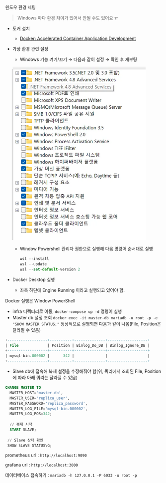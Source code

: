 윈도우 환경 세팅

> Windows 마다 환경 차이가 있어서 안될 수도 있어요 ㅠ
> 
- 도커 설치
    - [Docker: Accelerated Container Application Development](https://www.docker.com/)
- 가상 환경 관련 설정
    - Windows 기능 켜기/끄기 → 다음과 같이 설정 → 확인 후 재부팅
    
    ![alt text](image.png)
    
    - Window Powershell 관리자 권한으로 실행해 다음 명령어 순서대로 실행
        
        ```jsx
        wsl --install
        wsl --update
        wsl --set-default-version 2
        ```
        
- Docker Desktop 실행
    - 좌측 하단에 Engine Running 이라고 실행되고 있어야 함.

Docker 실행은 Window PowerShell

- infra 디렉터리로 이동, `docker-compose up -d` 명령어 실행
- Master db 설정 조회  `docker exec -it master-db mariadb -u root -p -e "SHOW MASTER STATUS;"` 정상적으로 실행되면 다음과 같이 나옴(File, Position은 달라질 수 있음)

```sql
+------------------+----------+--------------+------------------+
| File             | Position | Binlog_Do_DB | Binlog_Ignore_DB |
+------------------+----------+--------------+------------------+
| mysql-bin.000002 |      342 |              |                  |
+------------------+----------+--------------+------------------+
```

- Slave db에 접속해 복제 설정을 수정해줘야 함(위, 쿼리에서 조회된 File, Position에 따라 아래 쿼리는 달라질 수 있음)

```sql
CHANGE MASTER TO
  MASTER_HOST='master-db',
  MASTER_USER='replica_user',
  MASTER_PASSWORD='replica_password',
  MASTER_LOG_FILE='mysql-bin.000002',
  MASTER_LOG_POS=342;
  
  // 복재 시작 
  START SLAVE;
 
 // Slave 상태 확인 
 SHOW SLAVE STATUS\G;
```

prometheus url : `http://localhost:9090`

grafana url : `http://localhost:3000`

데이터베이스 접속하기 : `mariadb -h 127.0.0.1 -P 6033 -u root -p`